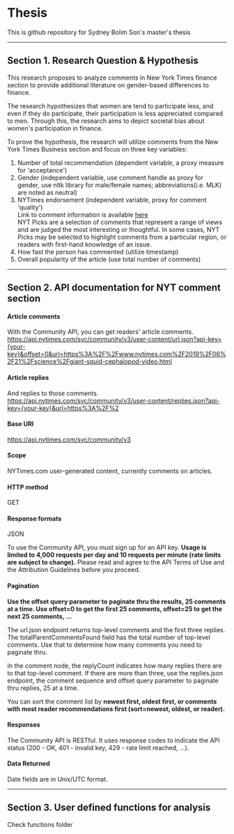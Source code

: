 # Thesis
This is github repository for Sydney Bolim Son's master's thesis

------------------------------------------------------
## Section 1. Research Question & Hypothesis

This research proposes to analyze comments in New York Times finance section to provide additional literature on gender-based differences to finance.

The research hypothesizes that women are tend to participate less, and even if they do participate, their participation is less appreciated compared to men. Through this, the research aims to depict societal bias about women's participation in finance.

To prove the hypothesis, the research will utilize comments from the New York Times Business section and focus on three key variables:
1) Number of total recommendation (dependent variable, a proxy measure for 'acceptance')
2) Gender (independent variable, use comment handle as proxy for gender, use nltk library for male/female names; abbreviations(i.e. MLK) are noted as neutral)
3) NYTimes endorsement (independent variable, proxy for comment 'quality')<br/>
   Link to comment information is available [here](https://help.nytimes.com/hc/en-us/articles/115014792387-Comments)<br/>
	NYT Picks are a selection of comments that represent a range of views and are judged the most interesting or thoughtful. In some cases, NYT Picks may be selected to highlight comments from a particular region, or readers with first-hand knowledge of an issue.
4) How fast the person has commented (utilize timestamp)
5) Overall popularity of the article (use total number of comments)

------------------------------------------------------
## Section 2. API documentation for NYT comment section

#### Article comments
With the Community API, you can get readers' article comments.
https://api.nytimes.com/svc/community/v3/user-content/url.json?api-key={your-key}&offset=0&url=https%3A%2F%2Fwww.nytimes.com%2F2019%2F06%2F21%2Fscience%2Fgiant-squid-cephalopod-video.html

#### Article replies
And replies to those comments.
https://api.nytimes.com/svc/community/v3/user-content/replies.json?api-key={your-key}&url=https%3A%2F%2

#### Base URI
https://api.nytimes.com/svc/community/v3

#### Scope
NYTimes.com user-generated content, currently comments on articles.

#### HTTP method
GET

#### Response formats
JSON

To use the Community API, you must sign up for an API key. **Usage is limited to 4,000 requests per day and 10 requests per minute (rate limits are subject to change).** Please read and agree to the API Terms of Use and the Attribution Guidelines before you proceed.

#### Pagination
**Use the offset query parameter to paginate thru the results, 25 comments at a time. Use offset=0 to get the first 25 comments, offset=25 to get the next 25 comments, ...**

The url.json endpoint returns top-level comments and the first three replies. The totalParentCommentsFound field has the total number of top-level comments. Use that to determine how many comments you need to paginate thru.

In the comment node, the replyCount indicates how many replies there are to that top-level comment. If there are more than three, use the replies.json endpoint, the comment sequence and offset query parameter to paginate thru replies, 25 at a time.

You can sort the comment list by **newest first, oldest first, or comments with most reader recommendations first (sort=newest, oldest, or reader).**

#### Responses
The Community API is RESTful. It uses response codes to indicate the API status (200 - OK, 401 - invalid key, 429 - rate limit reached, ...).

#### Data Returned
Date fields are in Unix/UTC format.

------------------------------------------------------
## Section 3. User defined functions for analysis

Check functions folder
